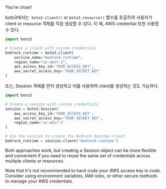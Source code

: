 You're close!

boto3에서는  `boto3.client()` or `boto3.resource()` 함수를 호출하여 사용자가 client or resource 객체를 직접 생성할 수 있다. 
이 때, AWS credential 또한 사용할 수 있다.

```python
import boto3

# Create a client with custom credentials
bedrock_runtime = boto3.client(
    service_name="bedrock-runtime",
    region_name="us-west-2",
    aws_access_key_id='YOUR_ACCESS_KEY',
    aws_secret_access_key='YOUR_SECRET_KEY'
)
```
 
또는, Session 객체를 먼저 생성하고 이를 사용하여 client를 생성하는 것도 가능하다.

```python
import boto3

# Create a session with custom credentials
session = boto3.Session(
    aws_access_key_id='YOUR_ACCESS_KEY',
    aws_secret_access_key='YOUR_SECRET_KEY',
    region_name='us-west-2'
)

# Use the session to create the Bedrock Runtime client
bedrock_runtime = session.client('bedrock-runtime')
```

Both approaches work, but creating a Session object can be more flexible and convenient if you need to reuse the same set of credentials across multiple clients or resources.

Note that it's not recommended to hard-code your AWS access key in code. Consider using environment variables, IAM roles, or other secure methods to manage your AWS credentials.